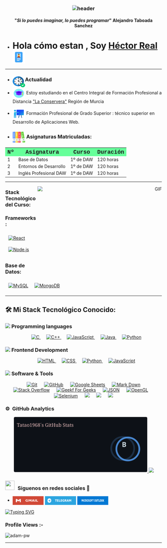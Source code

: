 <h3 align="center">

![header](https://user-images.githubusercontent.com/59575502/127335491-fdba1874-e943-4d3c-ab8c-678ffe22f8b8.png)
</h3>

<span>
    <h4 align="center">"<em>Si lo puedes imaginar, lo puedes programar</em>"
      <span align="center">Alejandro Taboada Sanchez</span>
    </h4>
</span>

- <h1>Hola cómo estan , Soy <a  href="https://github.com/Tatao1968/MARKDOWN-CURSO/blob/main/README.md"> Héctor Real </a> <img  src="./img/mi-nombre.png" align="center"width="40px"></h1>
<hr>

- ### <img width="40" height="35" align="left" src="./img/Actualidad.png"/> Actualidad

- <img width="40" height="35" align="center" src="./img/educacion.png"/> Estoy estudiando en el Centro Integral de Formación Profesional a
Distancia ["La Conservera"](https://sites.google.com/view/fplaconservera) Región de Murcia
- <img width="40" height="35" align="center" src="./img/formacion-profesional.png"/> Formación Profesional de Grado Superior : técnico superior en Desarrollo de Aplicaciones Web.



- ### <img width="40" height="35" align="center" src="./img/materias.png"/> Asignaturas Matriculadas:
<table align="center" face="courier">
  <tr style="background-color: rgb(102, 255, 153);">
    <th><font size ="4" face="courier"> Nº </font></th>
    <th><font size ="4" face="courier"> Asignatura </font></th>
    <th><font size ="4" face="courier"> Curso </font></th>
    <th><font size ="4" face="courier"> Duración </font></th>
  </tr>
  <tr>
    <td> 1 </td>
    <td> Base de Datos </td>
    <td> 1º de DAW </td>
    <td> 120 horas </td>
  </tr>
  <tr>
    <td>2</td>
    <td>Entornos de Desarrollo</td>
    <td>1º de DAW</td>
    <td>120 horas</td>
  <tr>
    </tr>
    <td>3</td><td>Inglés Profesional DAW</td><td>1º de DAW</td><td>120 horas</td>
  </tr>
<table/>
<hr>

<a target="_blank" align="right">
  <img align="right" top="100" height="300" width="400" alt="GIF" src="https://raw.githubusercontent.com/rahul-jha98/rahul-jha98/main/techstack.gif">
</a>

<h3 align="left"> Stack Tecnológico del Curso:</h3>
<h3 align="left"  top="600"> Frameworks:</h3>
<a href="https://reactjs.org/" target="_blank"><img style="margin: 10px" src="https://profilinator.rishav.dev/skills-assets/react-original-wordmark.svg" alt="React" height="50" /></a> 
<a href="https://nodejs.org/" target="_blank"><img style="margin: 10px" src="https://profilinator.rishav.dev/skills-assets/nodejs-original-wordmark.svg" alt="Node.js" height="50" /></a> 

<h3 align="left"> Base de Datos:</h3> 
<a href="https://www.mysql.com/" target="_blank"><img style="margin: 10px" src="https://profilinator.rishav.dev/skills-assets/mysql-original-wordmark.svg" alt="MySQL" height="50" /></a>
<a href="https://www.mongodb.com/" target="_blank"><img style="margin: 10px" src="https://profilinator.rishav.dev/skills-assets/mongodb-original-wordmark.svg" alt="MongoDB" height="50" /></a>

<hr>

## 🛠️ Mi Stack Tecnológico Conocido:
### <picture> <img src = "https://github.com/7oSkaaa/7oSkaaa/blob/main/Images/Programming_Languages.gif?raw=true" width = 50px>  </picture> Programming languages

<p align="center"> 
  &emsp; 
  <a href="https://www.cprogramming.com/" target="_blank"> 
    <img alt="C" src="https://img.shields.io/badge/C%20-%232370ED.svg?style=plastic&logo=c&logoColor=white">
  </a> 
  &emsp;
  <a href="https://www.w3schools.com/cpp/" target="_blank"> 
    <img alt="C++" src="https://img.shields.io/badge/C++%20-%2300599C.svg?style=plastic&logo=c%2B%2B&logoColor=white">
  </a> 
  &emsp;
  <a href="https://developer.mozilla.org/en-US/docs/Web/JavaScript" target="_blank"> 
     <img alt="JavaScript" src="https://img.shields.io/badge/JavaScript%20-%23F7DF1E.svg?style=plastic&logo=javascript&logoColor=black">
   </a>
  &emsp;
  <a href="https://www.java.com" target="_blank"> 
    <img alt="Java" src="https://img.shields.io/badge/Java-%23007396.svg?style=plastic&logo=java&logoColor=white">
  </a>
  &emsp;
   <a href="https://www.python.org" target="_blank">
    <img alt="Python" src="https://img.shields.io/badge/Python%20-%2314354C.svg?style=plastic&logo=python&logoColor=white">
  </a>
</p>

### <picture> <img src = "https://github.com/7oSkaaa/7oSkaaa/blob/main/Images/Front_End.gif?raw=true" width = 50px>  </picture> Frontend Development

<p align="center"> 
  &emsp; 
  <a href="https://www.w3.org/html/" target="_blank"> 
   <img alt="HTML" src="https://img.shields.io/badge/HTML5%20-%23E34F26.svg?style=plastic&logo=html5&logoColor=white">
  </a>   
  &emsp;
  <a href="https://www.w3schools.com/css/" target="_blank">
    <img alt="CSS" src="https://img.shields.io/badge/CSS%20-%231572B6.svg?style=plastic&logo=css3&logoColor=white">
  </a> 
  &emsp;
  <a href="https://www.python.org" target="_blank">
    <img alt="Python" src="https://img.shields.io/badge/react-%2361DAFB.svg?style=plastic&logo=React&logoColor=black">
  </a>
  &emsp;
  <a href="https://developer.mozilla.org/en-US/docs/Web/JavaScript" target="_blank"> 
     <img alt="JavaScript" src="https://img.shields.io/badge/JavaScript%20-%23F7DF1E.svg?style=plastic&logo=javascript&logoColor=black">
   </a>
</p>

 ### <picture> <img src = "https://github.com/7oSkaaa/7oSkaaa/blob/main/Images/Software_Tools.gif?raw=true" width = 50px>  </picture> Software & Tools
 
<p align="center">
  &emsp;
    <a href="#"><img alt="Git" src="https://img.shields.io/badge/Git%20-%23F05033.svg?style=plastic&logo=git&logoColor=white"></a>
  &emsp;
    <a href="#"><img alt="GitHub" src="https://img.shields.io/badge/github-%23181717.svg?style=plastic&logo=github&logoColor=white"></a>
  &emsp;
    <a href="#"><img alt="Google Sheets" src="https://img.shields.io/badge/Google%20Sheets%20-%2334A853.svg?style=plastic&logo=google%20sheets&logoColor=white"></a>
  &emsp;
    <a href="#"><img alt="Mark Down" src="https://img.shields.io/badge/Markdown-000000?style=plastic&logo=markdown&logoColor=white"></a>
  &emsp;
    <a href="#"><img alt="Stack Overflow" src="https://img.shields.io/badge/-Stack%20Overflow-FE7A16?style=plastic&logo=stack-overflow&logoColor=white"></a>
  &emsp;
    <a href="#"><img alt="Geekf For Geeks" src="https://img.shields.io/badge/geeksforgeeks-%230F9D58.svg?style=plastic&logo=geeksforgeeks&logoColor=white"></a>
  &emsp;
    <a href="#"><img alt="JSON" img src="https://img.shields.io/badge/json-%23000000.svg?style=plastic&logo=json&logoColor=white"></a>
  &emsp;
    <a href="#"><img alt="OpenGL" src="https://img.shields.io/badge/opengl-%235586A4.svg?style=plastic&logo=opengl&logoColor=white"></a>
  &emsp;
    <a href="#"><img alt="Selenium" src="https://img.shields.io/badge/selenium-%2343B02A.svg?&style=plastic&logo=selenium&logoColor=white"></a>
    &emsp;
    <a href="#"><img src="https://img.shields.io/badge/latex-%23008080.svg?&style=plastic&logo=latex&logoColor=white" /></a>
    &emsp;
    <a href="#"><img src="https://img.shields.io/badge/django-%23092E20.svg?&style=plastic&logo=django&logoColor=white" /></a>
    &emsp;
    <a href="#"><img src="https://img.shields.io/badge/mysql-%234479A1.svg?&style=plastic&logo=mysql&logoColor=white"/></a>
</p>






### ⚙️ &nbsp;GitHub Analytics

<p align="center">
<a href="https://github.com/Tatao1968/MARKDOWN-CURSO/blob/main/README.md">

  <img height="180em" src="./img/Tatao.svg"/>
  <img height="180em" src="https://github-readme-stats-eight-theta.vercel.app/api/top-langs/?username=AVS1508&layout=compact&langs_count=8&theme=algolia"/>
</a>
</p>


<h3 align="left" > <img src="https://media.giphy.com/media/iY8CRBdQXODJSCERIr/giphy.gif" width="30" height="30" style="margin-right: 10px;">Siguenos en redes sociales
 🤝 </h3>

- [<img src="./img/gmail.svg" width="100" height="28" align="center"/>](https://workspace.google.com/intl/es/gmail/) [<img src="./img/telegram.svg" width="100" height="28" align="center"/>](https://web.telegram.org/k/) [<img src="./img/microsoft-outlook.svg" width="100" height="28" align="center"/>](https://www.microsoft.com/es-es/microsoft-365/outlook/)



[![Typing SVG](https://readme-typing-svg.herokuapp.com?font=Fira+Code&pause=1000&width=435&lines=Gracias+por+visitarnos)](https://github.com/Tatao1968/MARKDOWN-CURSO/blob/main/README.md)
<p align="right"> <h3>Profile Views :-</h3> <img src="https://komarev.com/ghpvc/?username=adam-pw&label=Profile%20views&color=0e75b6&style=flat"
    alt="adam-pw" /> 
</p>
<hr>


